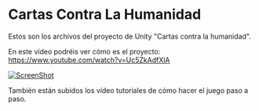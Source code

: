 # Cartas Contra La Humanidad

Estos son los archivos del proyecto de Unity "Cartas contra la humanidad".

En este vídeo podréis ver cómo es el proyecto:
https://www.youtube.com/watch?v=Uc5ZkAdfXlA

[![ScreenShot](https://i.ibb.co/8BjnQb1/miniatura.png)](https://www.youtube.com/watch?v=Uc5ZkAdfXlA)




También están subidos los vídeo tutoriales de cómo hacer el juego paso a paso.
